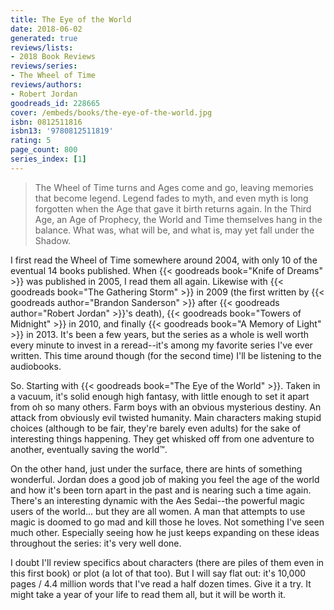 ```yaml
---
title: The Eye of the World
date: 2018-06-02
generated: true
reviews/lists:
- 2018 Book Reviews
reviews/series:
- The Wheel of Time
reviews/authors:
- Robert Jordan
goodreads_id: 228665
cover: /embeds/books/the-eye-of-the-world.jpg
isbn: 0812511816
isbn13: '9780812511819'
rating: 5
page_count: 800
series_index: [1]
---
```

> The Wheel of Time turns and Ages come and go, leaving memories that become legend. Legend fades to myth, and even myth is long forgotten when the Age that gave it birth returns again. In the Third Age, an Age of Prophecy, the World and Time themselves hang in the balance. What was, what will be, and what is, may yet fall under the Shadow.

I first read the Wheel of Time somewhere around 2004, with only 10 of the eventual 14 books published. When {{< goodreads book="Knife of Dreams" >}} was published in 2005, I read them all again. Likewise with {{< goodreads book="The Gathering Storm" >}} in 2009 (the first written by {{< goodreads author="Brandon Sanderson" >}} after {{< goodreads author="Robert Jordan" >}}'s death), {{< goodreads book="Towers of Midnight" >}} in 2010, and finally {{< goodreads book="A Memory of Light" >}} in 2013. It's been a few years, but the series as a whole is well worth every minute to invest in a reread--it's among my favorite series I've ever written. This time around though (for the second time) I'll be listening to the audiobooks.  

<!--more-->

So. Starting with {{< goodreads book="The Eye of the World" >}}. Taken in a vacuum, it's solid enough high fantasy, with little enough to set it apart from oh so many others. Farm boys with an obvious mysterious destiny. An attack from obviously evil twisted humanity. Main characters making stupid choices (although to be fair, they're barely even adults) for the sake of interesting things happening. They get whisked off from one adventure to another, eventually saving the world™.  

On the other hand, just under the surface, there are hints of something wonderful. Jordan does a good job of making you feel the age of the world and how it's been torn apart in the past and is nearing such a time again. There's an interesting dynamic with the Aes Sedai--the powerful magic users of the world... but they are all women. A man that attempts to use magic is doomed to go mad and kill those he loves. Not something I've seen much other. Especially seeing how he just keeps expanding on these ideas throughout the series: it's very well done.  

I doubt I'll review specifics about characters (there are piles of them even in this first book) or plot (a lot of that too). But I will say flat out: it's 10,000 pages / 4.4 million words that I've read a half dozen times. Give it a try. It might take a year of your life to read them all, but it will be worth it.